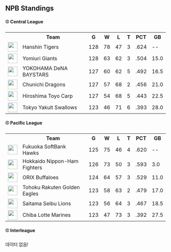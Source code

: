 ## NPB Standings

#### ⚾ Central League

<table>
<tr><th></th><th>Team</th><th>G</th><th>W</th><th>L</th><th>T</th><th>PCT</th><th>GB</th></tr>
<tr>
    <td><img src='https://npb.jp/bis/images/pet2025_t_1.gif' width='30'></td>
    <td>Hanshin
Tigers</td>
    <td>128</td>
    <td>78</td>
    <td>47</td>
    <td>3</td>
    <td>.624</td>
    <td>--</td>
</tr>
<tr>
    <td><img src='https://npb.jp/bis/images/pet2025_g_1.gif' width='30'></td>
    <td>Yomiuri
Giants</td>
    <td>128</td>
    <td>63</td>
    <td>62</td>
    <td>3</td>
    <td>.504</td>
    <td>15.0</td>
</tr>
<tr>
    <td><img src='https://npb.jp/bis/images/pet2025_db_1.gif' width='30'></td>
    <td>YOKOHAMA DeNA
BAYSTARS</td>
    <td>127</td>
    <td>60</td>
    <td>62</td>
    <td>5</td>
    <td>.492</td>
    <td>16.5</td>
</tr>
<tr>
    <td><img src='https://npb.jp/bis/images/pet2025_d_1.gif' width='30'></td>
    <td>Chunichi
Dragons</td>
    <td>127</td>
    <td>57</td>
    <td>68</td>
    <td>2</td>
    <td>.456</td>
    <td>21.0</td>
</tr>
<tr>
    <td><img src='https://npb.jp/bis/images/pet2025_c_1.gif' width='30'></td>
    <td>Hiroshima Toyo
Carp</td>
    <td>127</td>
    <td>54</td>
    <td>68</td>
    <td>5</td>
    <td>.443</td>
    <td>22.5</td>
</tr>
<tr>
    <td><img src='https://npb.jp/bis/images/pet2025_s_1.gif' width='30'></td>
    <td>Tokyo Yakult
Swallows</td>
    <td>123</td>
    <td>46</td>
    <td>71</td>
    <td>6</td>
    <td>.393</td>
    <td>28.0</td>
</tr>
</table>

#### ⚾ Pacific League

<table>
<tr><th></th><th>Team</th><th>G</th><th>W</th><th>L</th><th>T</th><th>PCT</th><th>GB</th></tr>
<tr>
    <td><img src='https://npb.jp/bis/images/pet2025_h_1.gif' width='30'></td>
    <td>Fukuoka SoftBank
Hawks</td>
    <td>125</td>
    <td>75</td>
    <td>46</td>
    <td>4</td>
    <td>.620</td>
    <td>--</td>
</tr>
<tr>
    <td><img src='' width='30'></td>
    <td>Hokkaido Nippon-Ham
Fighters</td>
    <td>126</td>
    <td>73</td>
    <td>50</td>
    <td>3</td>
    <td>.593</td>
    <td>3.0</td>
</tr>
<tr>
    <td><img src='' width='30'></td>
    <td>ORIX
Buffaloes</td>
    <td>124</td>
    <td>64</td>
    <td>57</td>
    <td>3</td>
    <td>.529</td>
    <td>11.0</td>
</tr>
<tr>
    <td><img src='https://npb.jp/bis/images/pet2025_e_1.gif' width='30'></td>
    <td>Tohoku Rakuten
Golden Eagles</td>
    <td>123</td>
    <td>58</td>
    <td>63</td>
    <td>2</td>
    <td>.479</td>
    <td>17.0</td>
</tr>
<tr>
    <td><img src='https://npb.jp/bis/images/pet2025_l_1.gif' width='30'></td>
    <td>Saitama Seibu
Lions</td>
    <td>123</td>
    <td>56</td>
    <td>64</td>
    <td>3</td>
    <td>.467</td>
    <td>18.5</td>
</tr>
<tr>
    <td><img src='https://npb.jp/bis/images/pet2025_m_1.gif' width='30'></td>
    <td>Chiba Lotte
Marines</td>
    <td>123</td>
    <td>47</td>
    <td>73</td>
    <td>3</td>
    <td>.392</td>
    <td>27.5</td>
</tr>
</table>

#### ⚾ Interleague

데이터 없음!

